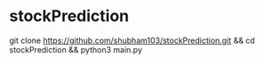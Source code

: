 # stockPrediction


git clone https://github.com/shubham103/stockPrediction.git && cd stockPrediction && python3 main.py
